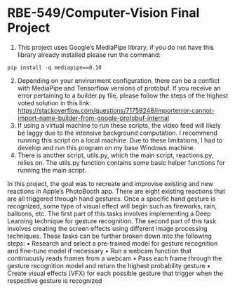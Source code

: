# RBE-549/Computer-Vision Final Project

1. This project uses Google’s MediaPipe library, if you do not have this library already installed please run the command:
```
pip install -q mediapipe==0.10
```
2. Depending on your environment configuration, there can be a conflict with MediaPipe and Tensorflow versions of protobuf. If you receive an error pertaining to a builder.py file, please follow the steps of the highest voted solution in this link: https://stackoverflow.com/questions/71759248/importerror-cannot-import-name-builder-from-google-protobuf-internal
3. If using a virtual machine to run these scripts, the video feed will likely be laggy due to the intensive background computation. I recommend running this script on a local machine. Due to these limitations, I had to develop and run this program on my base Windows machine.
4. There is another script, utils.py, which the main script, reactions.py, relies on. The utils.py function contains some basic helper functions for running the main script.


In this project, the goal was to recreate and improvise existing and new reactions in Apple’s PhotoBooth app. There are eight existing reactions that are all triggered through hand gestures. Once a specific hand gesture is recognized, some type of visual effect will begin such as fireworks, rain, balloons, etc. The first part of this tasks involves implementing a Deep Learning technique for gesture recognition. The second part of this task involves creating the screen effects using different image processing techniques. These tasks can be further broken down into the following steps:
• Research and select a pre-trained model for gesture recognition and fine-tune model if necessary
• Run a webcam function that continuously reads frames from a webcam
• Pass each frame through the gesture recognition model and return the highest probability gesture
• Create visual effects (VFX) for each possible gesture that trigger when the respective gesture is recognized
